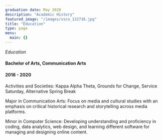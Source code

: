 ```yaml
---
graduation date: May 2020
description: "Academic History"
featured_image: "/images/vsco_122716.jpg"
title: "Education"
type: page
menu:
  main: {}
---
```

_Education_
#### Bachelor of Arts, Communication Arts
#### 2016 - 2020

Activities and Societies: Kappa Alpha Theta, Grounds for Change, Service Saturday, Alternative Spring Break

Major in Communication Arts: Focus on media and cultural studies with an emphasis on critical historical research and storytelling across media platforms.

Minor in Computer Science: Developing understanding and proficiency in coding, data analytics, web design, and learning different software for managing and designing online content.

